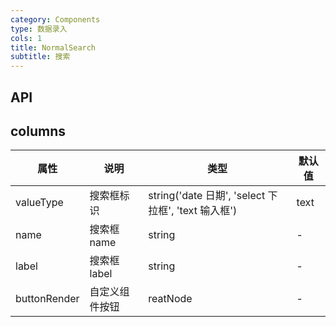 ```yaml
---
category: Components
type: 数据录入
cols: 1
title: NormalSearch
subtitle: 搜索
---
```


## API

## columns

| 属性         | 说明           | 类型                                                | 默认值 |
| ------------ | -------------- | --------------------------------------------------- | ------ |
| valueType    | 搜索框标识     | string('date 日期', 'select 下拉框', 'text 输入框') | text   |
| name         | 搜索框 name    | string                                              | -      |
| label        | 搜索框 label   | string                                              | -      |
| buttonRender | 自定义组件按钮 | reatNode                                            | -      |
